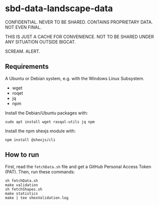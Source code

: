 # sbd-data-landscape-data

CONFIDENTIAL. NEVER TO BE SHARED. CONTAINS PROPRIETARY DATA. NOT EVEN FINAL. 

THIS IS JUST A CACHE FOR CONVENIENCE. NOT TO BE SHARED UNDER ANY SITUATION OUTSIDE BIGCAT.

SCREAM. ALERT.


## Requirements

A Ubuntu or Debian system, e.g. with the Windows Linux Subsystem.

* wget
* roqet
* jq
* npm

Install the Debian/Ubuntu packages with:

```shell
sudo apt install wget rasqal-utils jq npm
```

Install the npm shexjs module with:

```shell
npm install @shexjs/cli
```

## How to run

First, read the `fetchData.sh` file and get a GitHub Personal Access Token (PAT).
Then, run these commands:

```shell
sh fetchData.sh
make validation
sh fetchShapes.sh
make statistics
make | tee shexValidation.log
```
